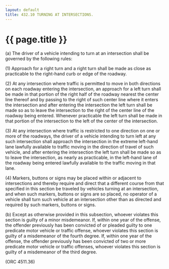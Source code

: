 ```yaml
---
layout: default 
title: 432.10 TURNING AT INTERSECTIONS.
---
```


{{ page.title }}
================

​(a) The driver of a vehicle intending to turn at an intersection shall
be governed by the following rules:

​(1) Approach for a right turn and a right turn shall be made as close
as practicable to the right-hand curb or edge of the roadway.

​(2) At any intersection where traffic is permitted to move in both
directions on each roadway entering the intersection, an approach for a
left turn shall be made in that portion of the right half of the roadway
nearest the center line thereof and by passing to the right of such
center line where it enters the intersection and after entering the
intersection the left turn shall be made so as to leave the intersection
to the right of the center line of the roadway being entered. Whenever
practicable the left turn shall be made in that portion of the
intersection to the left of the center of the intersection.

​(3) At any intersection where traffic is restricted to one direction on
one or more of the roadways, the driver of a vehicle intending to turn
left at any such intersection shall approach the intersection in the
extreme left-hand lane lawfully available to traffic moving in the
direction of travel of such vehicle, and after entering the intersection
the left turn shall be made so as to leave the intersection, as nearly
as practicable, in the left-hand lane of the roadway being entered
lawfully available to the traffic moving in that lane.

​(4) Markers, buttons or signs may be placed within or adjacent to
intersections and thereby require and direct that a different course
from that specified in this section be traveled by vehicles turning at
an intersection, and when such markers, buttons or signs are so placed,
no operator of a vehicle shall turn such vehicle at an intersection
other than as directed and required by such markers, buttons or signs.

​(b) Except as otherwise provided in this subsection, whoever violates
this section is guilty of a minor misdemeanor. If, within one year of
the offense, the offender previously has been convicted of or pleaded
guilty to one predicate motor vehicle or traffic offense, whoever
violates this section is guilty of a misdemeanor of the fourth degree.
If, within one year of the offense, the offender previously has been
convicted of two or more predicate motor vehicle or traffic offenses,
whoever violates this section is guilty of a misdemeanor of the third
degree.

(ORC 4511.36)
